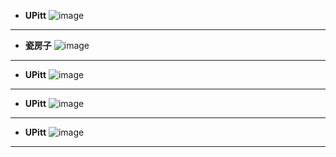 - **UPitt**
![image](https://github.com/YurongChen1998/YurongChen1998.github.io/blob/gh-pages/img/Photo/Tianjin%20City/DSC01673.JPG)
---
- **瓷房子**
![image](https://github.com/YurongChen1998/YurongChen1998.github.io/blob/gh-pages/img/Photo/Tianjin%20City/DSC01704.JPG)
---
- **UPitt**
![image](https://github.com/YurongChen1998/YurongChen1998.github.io/blob/gh-pages/img/Photo/Tianjin%20City/DSC01708.JPG)
---
- **UPitt**
![image](https://github.com/YurongChen1998/YurongChen1998.github.io/blob/gh-pages/img/Photo/Tianjin%20City/DSC01713.JPG)
---
- **UPitt**
![image](https://github.com/YurongChen1998/YurongChen1998.github.io/blob/gh-pages/img/Photo/Tianjin%20City/DSC01718.JPG)
---
